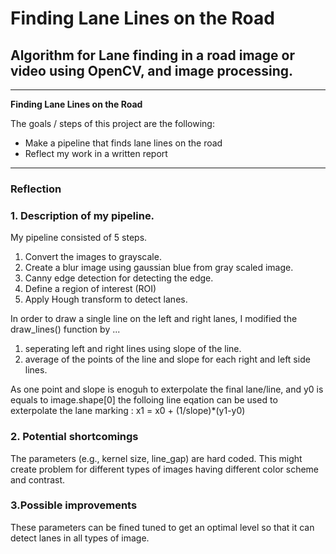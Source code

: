 # **Finding Lane Lines on the Road** 

## Algorithm for Lane finding in a road image or video using OpenCV, and image processing.

---

**Finding Lane Lines on the Road**

The goals / steps of this project are the following:
* Make a pipeline that finds lane lines on the road
* Reflect my work in a written report


[//]: # (Image References)

[image1]: ./examples/grayscale.jpg "Grayscale"

---

### Reflection

### 1. Description of my pipeline. 

My pipeline consisted of 5 steps. 
1. Convert the images to grayscale.
2. Create a blur image using gaussian blue from gray scaled image.
3. Canny edge detection for detecting the edge. 
4. Define a region of interest (ROI) 
5. Apply Hough transform to detect lanes.

In order to draw a single line on the left and right lanes, I modified the draw_lines() function by ...
1. seperating left and right lines using slope of the line.
2. average of the points of the line and slope for each right and left side lines.

As one point and slope is enoguh to exterpolate the final lane/line, and y0 is equals to image.shape[0]
the folloing line eqation can be used to exterpolate the lane marking :
x1 = x0 + (1/slope)*(y1-y0)

### 2. Potential shortcomings 
The parameters (e.g., kernel size, line_gap) are hard coded. This might create problem for different types of images having different color scheme and contrast.


### 3.Possible improvements 
These parameters can be fined tuned to get an optimal level so that it can detect lanes in all types of image. 


